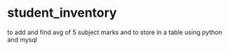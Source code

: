 # student_inventory
to add and find avg of 5 subject marks and to store in a table using python and mysql
